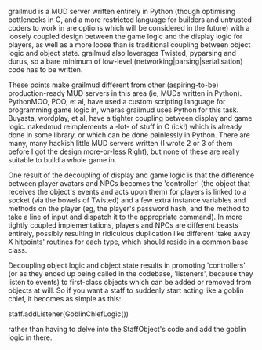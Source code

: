 grailmud is a MUD server written entirely in Python (though optimising bottlenecks in C, and a more restricted language for builders and untrusted coders to work in are options which will be considered in the future) with a loosely coupled design between the game logic and the display logic for players, as well as a more loose than is traditional coupling between object logic and object state. grailmud also leverages Twisted, pyparsing and durus, so a bare minimum of low-level (networking|parsing|serialisation) code has to be written.

These points make grailmud different from other (aspiring-to-be) production-ready MUD servers in this area (ie, MUDs written in Python). PythonMOO, POO, et al, have used a custom scripting language for programming game logic in, wheras grailmud uses Python for this task. Buyasta, wordplay, et al, have a tighter coupling between display and game logic. nakedmud reimplements a -lot- of stuff in C (ick!) which is already done in some library, or which can be done painlessly in Python. There are many, many hackish little MUD servers written (I wrote 2 or 3 of them before I got the design more-or-less Right), but none of these are really suitable to build a whole game in.

One result of the decoupling of display and game logic is that the difference between player avatars and NPCs becomes the 'controller' (the object that receives the object's events and acts upon them) for players is linked to a socket (via the bowels of Twisted) and a few extra instance variables and methods on the player (eg, the player's password hash, and the method to take a line of input and dispatch it to the appropriate command). In more tightly coupled implementations, players and NPCs are different beasts entirely, possibly resulting in ridiculous duplication like different 'take away X hitpoints' routines for each type, which should reside in a common base class.

Decoupling object logic and object state results in promoting 'controllers' (or as they ended up being called in the codebase, 'listeners', because they listen to events) to first-class objects which can be added or removed from objects at will. So if you want a staff to suddenly start acting like a goblin chief, it becomes as simple as this:

staff.addListener(GoblinChiefLogic())

rather than having to delve into the StaffObject's code and add the goblin logic in there.
